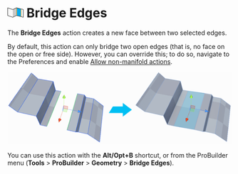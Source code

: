 # ![Bridge Edges icon](images/icons/Edge_Bridge.png) Bridge Edges

The __Bridge Edges__ action creates a new face between two selected edges.

By default, this action can only bridge two open edges (that is, no face on the open or free side). However, you can override this; to do so, navigate to the Preferences and enable [Allow non-manifold actions](preferences.md#bridge).

![Bridge edges between two planes](images/BridgeEdges_Example.png)

You can use this action with the **Alt/Opt+B** shortcut, or from the ProBuilder menu (**Tools** > **ProBuilder** > **Geometry** > **Bridge Edges**).
